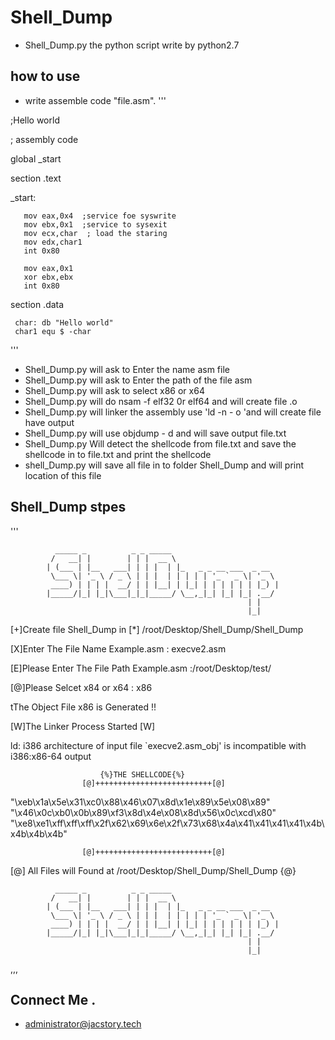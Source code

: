 # Shell_Dump
* Shell_Dump.py the python script write by python2.7

## how to use

* write assemble code "file.asm".
'''

;Hello world 

; assembly code

global _start

section .text

_start:

       mov eax,0x4  ;service foe syswrite
       mov ebx,0x1  ;service to sysexit
       mov ecx,char  ; load the staring 
       mov edx,char1
       int 0x80

       mov eax,0x1
       xor ebx,ebx
       int 0x80


section .data

     char: db "Hello world"
     char1 equ $ -char
'''
* Shell_Dump.py  will ask to Enter the name asm file 
* Shell_Dump.py  will ask to Enter the path of the file asm
* Shell_Dump.py  will ask to select x86 or x64 
* Shell_Dump.py  will do nsam -f elf32 0r elf64 and will create file .o
* Shell_Dump.py  will linker the assembly use 'ld -n - o 'and will create file have output
* Shell_Dump.py  will use objdump - d and will save output file.txt
* Shell_Dump.py  Will detect the shellcode from file.txt and save the shellcode in to file.txt and print the shellcode
* shell_Dump.py  will save all file in to folder Shell_Dump and will print location of this file 

##  Shell_Dump stpes

'''

              _____ _          _ _ _____                        
             /   __| |        | | |  __ \                       
            | (___ | |__   ___| | | |  | |_   _ _ __ ___  _ __  
             \___ \| '_ \ / _ \ | | |  | | | | | '_ ` _ \| '_ \ 
             ____) | | | |  __/ | | |__| | |_| | | | | | | |_) |
            |_____/|_| |_|\___|_|_|_____/ \__,_|_| |_| |_| .__/ 
                                                         | |    
                                                         |_|   
                      

[+]Create file Shell_Dump in [*] /root/Desktop/Shell_Dump/Shell_Dump


[X]Enter The File Name Example.asm : execve2.asm

[E]Please Enter The File Path Example.asm :/root/Desktop/test/

[@]Please Selcet x84 or x64 : x86


tThe Object File x86 is Generated  !! 

[W]The Linker Process Started [W]
 
ld: i386 architecture of input file `execve2.asm_obj' is incompatible with i386:x86-64 output

						{%}THE SHELLCODE{%}
					[@]++++++++++++++++++++++++++[@]


"\xeb\x1a\x5e\x31\xc0\x88\x46\x07\x8d\x1e\x89\x5e\x08\x89"
"\x46\x0c\xb0\x0b\x89\xf3\x8d\x4e\x08\x8d\x56\x0c\xcd\x80"
"\xe8\xe1\xff\xff\xff\x2f\x62\x69\x6e\x2f\x73\x68\x4a\x41\x41\x41\x41\x4b\x4b\x4b\x4b"

					[@]++++++++++++++++++++++++++[@]


[@] All Files will Found at  /root/Desktop/Shell_Dump/Shell_Dump {@}
   
              _____ _          _ _ _____                        
             /   __| |        | | |  __ \                       
            | (___ | |__   ___| | | |  | |_   _ _ __ ___  _ __  
             \___ \| '_ \ / _ \ | | |  | | | | | '_ ` _ \| '_ \ 
             ____) | | | |  __/ | | |__| | |_| | | | | | | |_) |
            |_____/|_| |_|\___|_|_|_____/ \__,_|_| |_| |_| .__/ 
                                                         | |    
                                                         |_| 
,,,							 
   
## Connect Me . 
* administrator@jacstory.tech

   
